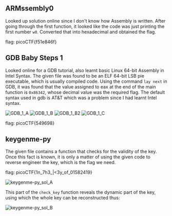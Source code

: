 ## ARMssembly0
Looked up solution online since I don't know how Assembly is written. After going through the first function, it looked like the code was just printing the first number `w0`. Converted that into hexadecimal and obtained the flag.

flag: picoCTF{f51e846f}

## GDB Baby Steps 1
Looked online for a GDB tutorial, also learnt basic Linux 64-bit Assembly in Intel Syntax. The given file was found to be an  ELF 64-bit LSB pie executable, which is usually compiled code. Using the command `lay next` in GDB, it was found that the value assigned to eax at the end of the main function is `0x86342`, whose decimal value was the required flag. The default syntax used in gdb is AT&T which was a problem since I had learnt Intel syntax.

![GDB_1_A](https://github.com/mizar-0/Cryptonite-JTP-2/assets/76529146/e620b614-0356-44f0-88ce-bbf52bcdd270)
![GDB_1_B](https://github.com/mizar-0/Cryptonite-JTP-2/assets/76529146/06c8d03f-c184-4bac-bab5-de7e01a7c00a)
![GDB_1_B2](https://github.com/mizar-0/Cryptonite-JTP-2/assets/76529146/25919dbe-e92d-4452-a782-6c029dbe948f)
![GDB_1_C](https://github.com/mizar-0/Cryptonite-JTP-2/assets/76529146/b41910e7-3d75-4508-9465-4ce742dfef41)

flag: picoCTF{549698}

##  keygenme-py
The given file contains a function that checks for the validity of the key. Once this fact is known, it is only a matter of using the given code to reverse engineer the key, which is the flag we need.

flag: picoCTF{1n_7h3_|<3y_of_01582419}

![keygenme-py_sol_A](https://github.com/mizar-0/Cryptonite-JTP-2/assets/76529146/92b65bea-ad5d-4bc9-9e4e-73a3e8ef8ff3)

This part of the `check_key` function reveals the dynamic part of the key, using which the whole key can be reconstructed thus:

![keygenme-py_sol_B](https://github.com/mizar-0/Cryptonite-JTP-2/assets/76529146/af7b1e07-e2b0-4bc7-ade1-f5c4ab26eb64)
